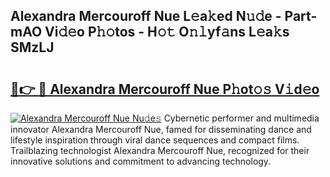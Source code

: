 ## Alexandra Mercouroff Nue L𝚎a𝚔ed N𝚞𝚍e - Part-mAO Vi𝚍𝚎o P𝚑𝚘tos - H𝚘𝚝 O𝚗𝚕yf𝚊ns L𝚎a𝚔s SMzLJ

# <h2><a href="http://kfcgbol.oniu.top/?m=Alexandra+Mercouroff+Nue">🔗👉 🔴 Alexandra Mercouroff Nue P𝚑ot𝚘𝚜 V𝚒d𝚎o</a></h2>

[![Alexandra Mercouroff Nue Nu𝚍e𝚜](https://i.imgur.com/0qMVB7G.gif)](http://kfcgbol.oniu.top/?m=Alexandra+Mercouroff+Nue)
Cybernetic performer and multimedia innovator Alexandra Mercouroff Nue, famed for disseminating dance and lifestyle inspiration through viral dance sequences and compact films. Trailblazing technologist Alexandra Mercouroff Nue, recognized for their innovative solutions and commitment to advancing technology.  
